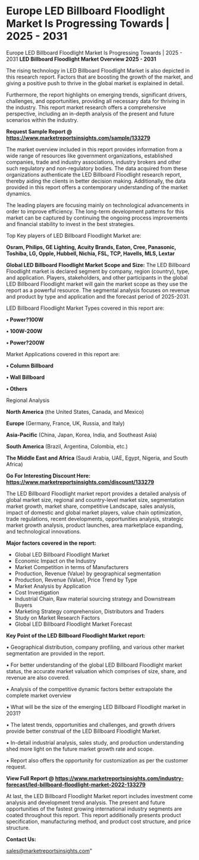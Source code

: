 # Europe LED Billboard Floodlight Market Is Progressing Towards | 2025 - 2031
Europe LED Billboard Floodlight Market Is Progressing Towards | 2025 - 2031
<Strong> LED Billboard Floodlight Market Overview 2025 - 2031</strong>

The rising technology in LED Billboard Floodlight Market is also depicted in this research report. Factors that are boosting the growth of the market, and giving a positive push to thrive in the global market is explained in detail.

Furthermore, the report highlights on emerging trends, significant drivers, challenges, and opportunities, providing all necessary data for thriving in the industry. This report market research offers a comprehensive perspective, including an in-depth analysis of the present and future scenarios within the industry.

<strong>Request Sample Report @ <a href=https://www.marketreportsinsights.com/sample/133279>https://www.marketreportsinsights.com/sample/133279</a></strong>

The market overview included in this report provides information from a wide range of resources like government organizations, established companies, trade and industry associations, industry brokers and other such regulatory and non-regulatory bodies. The data acquired from these organizations authenticate the LED Billboard Floodlight research report, thereby aiding the clients in better decision making. Additionally, the data provided in this report offers a contemporary understanding of the market dynamics.

The leading players are focusing mainly on technological advancements in order to improve efficiency. The long-term development patterns for this market can be captured by continuing the ongoing process improvements and financial stability to invest in the best strategies.

Top Key players of LED Billboard Floodlight Market are:

<strong>Osram, Philips, GE Lighting, Acuity Brands, Eaton, Cree, Panasonic, Toshiba, LG, Opple, Hubbell, Nichia, FSL, TCP, Havells, MLS, Lextar</strong>

<strong><b>Global LED Billboard Floodlight Market Scope and Size:</b></strong>
The LED Billboard Floodlight market is declared segment by company, region (country), type, and application. Players, stakeholders, and other participants in the global LED Billboard Floodlight market will gain the market scope as they use the report as a powerful resource. The segmental analysis focuses on revenue and product by type and application and the forecast period of 2025-2031.

LED Billboard Floodlight Market Types covered in this report are:

<strong>• Power?100W

• 100W-200W

• Power?200W</strong>

Market Applications covered in this report are:

<strong>• Column Billboard

• Wall Billboard

• Others</strong> 

Regional Analysis

<strong>North America</strong> (the United States, Canada, and Mexico)

<strong>Europe</strong> (Germany, France, UK, Russia, and Italy)

<strong>Asia-Pacific</strong> (China, Japan, Korea, India, and Southeast Asia)

<strong>South America</strong> (Brazil, Argentina, Colombia, etc.)

<strong>The Middle East and Africa</strong> (Saudi Arabia, UAE, Egypt, Nigeria, and South Africa)

<strong>Go For Interesting Discount Here: <a href=https://www.marketreportsinsights.com/discount/133279>https://www.marketreportsinsights.com/discount/133279</a></strong>

The LED Billboard Floodlight market report provides a detailed analysis of global market size, regional and country-level market size, segmentation market growth, market share, competitive Landscape, sales analysis, impact of domestic and global market players, value chain optimization, trade regulations, recent developments, opportunities analysis, strategic market growth analysis, product launches, area marketplace expanding, and technological innovations.

<strong><b>Major factors covered in the report:</b></strong>
<ul>
  <li>Global LED Billboard Floodlight Market </li>
  <li>Economic Impact on the Industry</li>
  <li>Market Competition in terms of Manufacturers</li>
  <li>Production, Revenue (Value) by geographical segmentation</li>
  <li>Production, Revenue (Value), Price Trend by Type</li>
  <li>Market Analysis by Application</li>
  <li>Cost Investigation</li>
  <li>Industrial Chain, Raw material sourcing strategy and Downstream Buyers</li>
  <li>Marketing Strategy comprehension, Distributors and Traders</li>
  <li>Study on Market Research Factors</li>
  <li>Global LED Billboard Floodlight Market Forecast</li>
</ul>

<strong><b>Key Point of the LED Billboard Floodlight Market report:</b></strong>

• Geographical distribution, company profiling, and various other market segmentation are provided in the report.

• For better understanding of the global LED Billboard Floodlight market status, the accurate market valuation which comprises of size, share, and revenue are also covered.

• Analysis of the competitive dynamic factors better extrapolate the complete market overview

• What will be the size of the emerging LED Billboard Floodlight market in 2031?

• The latest trends, opportunities and challenges, and growth drivers provide better construal of the LED Billboard Floodlight Market.

• In-detail industrial analysis, sales study, and production understanding shed more light on the future market growth rate and scope.

• Report also offers the opportunity for customization as per the customer request.

<strong><b>View Full Report @ <a href=https://www.marketreportsinsights.com/industry-forecast/led-billboard-floodlight-market-2022-133279>https://www.marketreportsinsights.com/industry-forecast/led-billboard-floodlight-market-2022-133279</a></b></strong>


At last, the LED Billboard Floodlight Market report includes investment come analysis and development trend analysis. The present and future opportunities of the fastest growing international industry segments are coated throughout this report. This report additionally presents product specification, manufacturing method, and product cost structure, and price structure.

<strong>Contact Us:</strong>

sales@marketreportsinsights.com"
